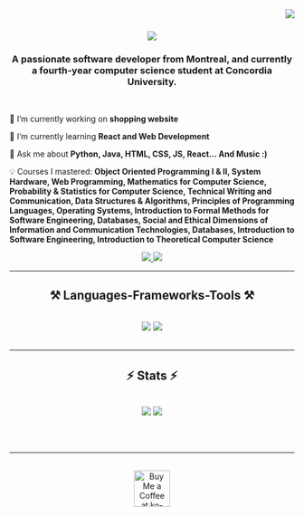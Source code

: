 <img align="right" src="https://visitor-badge.laobi.icu/badge?page_id=hovo7.hovo7" />

<h1 align="center">
    <img src="https://readme-typing-svg.herokuapp.com/?font=Righteous&size=35&center=true&vCenter=true&width=500&height=70&duration=4000&lines=Hi+There!+👋;+I'm+Hovhannes+Kolian!;" />
</h1>

<h3 align="center">A passionate software developer from Montreal, and currently a fourth-year computer science student at Concordia University.</h3>

<br/>

<div align="left">
 
 🔭 I’m currently working on **shopping website**
 
 🌱 I’m currently learning **React and Web Development**

 💬 Ask me about **Python, Java, HTML, CSS, JS, React... And Music :)**

 💡 Courses I mastered: **Object Oriented Programming I & II, System Hardware, Web Programming, Mathematics for Computer Science, Probability & Statistics for Computer Science, Technical Writing and Communication, Data Structures & Algorithms, Principles of Programming Languages, Operating Systems, Introduction to Formal Methods for Software Engineering, Databases, Social and Ethical Dimensions of Information and Communication Technologies, Databases, Introduction to Software Engineering, Introduction to Theoretical Computer Science**



 </div>
 
<div align="center"> 
    <!--<a href="mailto:hovigkoolian7@gmail.com.com">
        <img src="https://img.shields.io/badge/Microsoft_Outlook-0078D4?style=for-the-badge&logo=microsoft-outlook&logoColor=white" />
    </a>  -->
    <a href="mailto:hovigkoolian7@gmail.com.com">
        <img src="https://img.shields.io/badge/Gmail-D14836?style=for-the-badge&logo=gmail&logoColor=white" />
    </a>
    <a href="https://www.linkedin.com/in/hovhannes-kolian-25641522a/" target="_blank">
        <img src="https://img.shields.io/badge/LinkedIn-0077B5?style=for-the-badge&logo=linkedin&logoColor=white" target="_blank" />
    </a>
<!-- <a href="https://linktr.ee/moebooka33" target="_blank">
        <img src="https://img.shields.io/badge/linktree-39E09B?style=for-the-badge&logo=linktree&logoColor=white"/>
    </a>
    <a href="https://discordapp.com/users/moebooka33/" target="_blank">
        <img src="https://img.shields.io/badge/Discord-5865F2?style=for-the-badge&logo=discord&logoColor=white"/>
    </a>
    <a href="https://soundcloud.com/moebooka_music" target="_blank">
        <img src="https://img.shields.io/badge/SoundCloud-FF3300?style=for-the-badge&logo=soundcloud&logoColor=white"/> 
    </a>
    <a href="https://www.twitch.tv/moebooka_music" target="_blank">
        <img src="https://img.shields.io/badge/Twitch-9146FF?style=for-the-badge&logo=twitch&logoColor=white"/> 
    </a>  -->
</div>

 <hr/>
 
<h2 align="center">⚒️ Languages-Frameworks-Tools ⚒️</h2>

<br/>

<div align="center">
    <img src="https://skillicons.dev/icons?i=java,python,react,html,css,js" />
    <img src="https://skillicons.dev/icons?i=mysql,c,androidstudio,bots,github,git,vscode,eclipse,pycharm" /><br>
</div>

<br/>
<hr/>

<h2 align="center">⚡ Stats ⚡</h2>
<br>
<div align=center>
    <img src="https://github-readme-stats.vercel.app/api/top-langs/?username=hovo7&layout=compact&theme=synthwave&exclude_repo=github-readme-stats&border_radius=15&langs_count=6&size_weight=0.5&count_weight=0.5" />
    <img src="https://github-readme-stats.vercel.app/api?username=moemnml33&show_icons=true&theme=tokyonight&border_radius=15&rank_icon=github&hide=stars" />
    <br/>
    
</div>

<br/><br/>

<hr/>

<br/>

<div align="center">
<a href='https://ko-fi.com/moebooka33' target='_blank'><img height='64' style='border:0px;height:64px;' src='https://storage.ko-fi.com/cdn/kofi1.png?v=3' border='0' alt='Buy Me a Coffee at ko-fi.com' /></a>
</div>

<br/>

